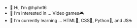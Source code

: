 - 👋 Hi, I’m @hphn16
- 👀 I’m interested in ... Video games🎮
- 🌱 I’m currently learning ... HTML📄, CSS👔, Python🐍, and JS☕

<!---
hphn16/hphn16 is a ✨ special ✨ repository because its `README.md` (this file) appears on your GitHub profile.
You can click the Preview link to take a look at your changes.
--->
